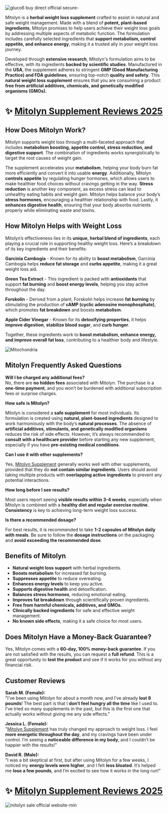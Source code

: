![gluco6 buy direct official secure-](https://github.com/user-attachments/assets/6a8ffb47-21de-4d0c-80ed-0657ac72a2c7) 


Mitolyn is a **herbal weight loss supplement** crafted to assist in natural and safe weight management. Made with a blend of **potent, plant-based ingredients**, Mitolyn promises to help users achieve their weight loss goals by addressing multiple aspects of metabolic function. The formulation includes carefully selected ingredients that **support metabolism, control appetite, and enhance energy**, making it a trusted ally in your weight loss journey.

Developed through **extensive research**, Mitolyn's formulation aims to be effective, with its ingredients **backed by scientific studies**. Manufactured in the **USA**, the supplement adheres to stringent **GMP (Good Manufacturing Practice) and FDA guidelines**, ensuring top-notch **quality and safety**. This **natural weight loss supplement** ensures that you are consuming a product **free from artificial additives, chemicals, and genetically modified organisms (GMOs).**

# ✨ [Mitolyn Supplement Reviews 2025](https://mitolyn.com/welcome/?affiliate=fatlreview&tid=fb)

## How Does Mitolyn Work?
Mitolyn supports weight loss through a multi-faceted approach that includes **metabolism boosting, appetite control, stress reduction, and digestive support**. The combination of ingredients works synergistically to target the root causes of weight gain.

The supplement accelerates your **metabolism**, helping your body burn fat more efficiently and convert it into usable **energy**. Additionally, Mitolyn **controls appetite** by regulating hunger hormones, which allows users to make healthier food choices without cravings getting in the way. **Stress reduction** is another key component, as excess stress can lead to unhealthy eating habits and weight gain. Mitolyn helps balance your body’s **stress hormones**, encouraging a healthier relationship with food. Lastly, it **enhances digestive health**, ensuring that your body absorbs nutrients properly while eliminating waste and toxins.

## How Mitolyn Helps with Weight Loss
Mitolyn’s effectiveness lies in its **unique, herbal blend of ingredients**, each playing a crucial role in supporting healthy weight loss. Here’s a breakdown of its key ingredients and their benefits:

**Garcinia Cambogia** - Known for its ability to **boost metabolism**, Garcinia Cambogia helps **reduce fat storage** and **curbs appetite**, making it a great weight loss aid.

**Green Tea Extract** - This ingredient is packed with **antioxidants** that support **fat burning** and **boost energy levels**, helping you stay active throughout the day.

**Forskolin** - Derived from a plant, Forskolin helps increase **fat burning** by stimulating the production of **cAMP (cyclic adenosine monophosphate)**, which promotes **fat breakdown** and boosts **metabolism**.

**Apple Cider Vinegar** - Known for its **detoxifying properties**, it helps **improve digestion**, **stabilize blood sugar**, and **curb hunger**.

Together, these ingredients work to **boost metabolism, enhance energy, and improve overall fat loss**, contributing to a healthier body and lifestyle.

![Mitochondria](https://github.com/user-attachments/assets/6f41d30c-c146-4d77-9c10-e6ece74c2ab6)


## Mitolyn Frequently Asked Questions

**Will I be charged any additional fees?**  
No, there are **no hidden fees** associated with Mitolyn. The purchase is a **one-time payment**, and you won’t be burdened with additional subscription fees or surprise charges.

**How safe is Mitolyn?**  

Mitolyn is considered a **safe supplement** for most individuals. Its formulation is created using **natural, plant-based ingredients** designed to work harmoniously with the body’s **natural processes**. The absence of **artificial additives, stimulants, and genetically modified organisms** reduces the risk of side effects. However, it’s always recommended to **consult with a healthcare provider** before starting any new supplement, especially if you have **pre-existing medical conditions**.

**Can I use it with other supplements?**  

Yes, [Mitolyn Supplement](https://buy-mitolyn.site/) generally works well with other supplements, provided that they do **not contain similar ingredients**. Users should avoid taking multiple products with **overlapping active ingredients** to prevent any potential interactions.

**How long before I see results?** 

Most users report seeing **visible results within 3-4 weeks**, especially when Mitolyn is combined with a **healthy diet and regular exercise routine**. **Consistency** is key to achieving long-term weight loss success.

**Is there a recommended dosage?**  

For best results, it is recommended to take **1-2 capsules of Mitolyn daily with meals**. Be sure to follow the **dosage instructions** on the packaging and **avoid exceeding the recommended dose**.

## Benefits of Mitolyn
- **Natural weight loss support** with herbal ingredients.  
- **Boosts metabolism** for increased fat burning.  
- **Suppresses appetite** to reduce overeating.  
- **Enhances energy levels** to keep you active.  
- **Supports digestive health** and detoxification.  
- **Balances stress hormones**, reducing emotional eating.  
- **Improves fat breakdown** through scientifically proven ingredients.  
- **Free from harmful chemicals, additives, and GMOs.**  
- **Clinically backed ingredients** for safe and effective weight management.  
- **No known side effects**, making it a safe choice for most users.  

## Does Mitolyn Have a Money-Back Guarantee?
Yes, Mitolyn comes with a **60-day, 100% money-back guarantee**. If you are not satisfied with the results, you can request a **full refund**. This is a great opportunity to **test the product** and see if it works for you without any financial risk.

## Customer Reviews
**Sarah M. (Female):**  
"I’ve been using Mitolyn for about a month now, and I’ve already **lost 8 pounds**! The best part is that I **don’t feel hungry all the time** like I used to. I’ve tried so many supplements in the past, but this is the first one that actually works without giving me any side effects."

**Jessica L. (Female):**  
"[Mitolyn Supplement](https://www.italki.com/en/post/uE3KcNyo53VCYfhqzUcKMf) has truly changed my approach to weight loss. I feel **more energetic throughout the day**, and my cravings have been under control. I’m seeing a **noticeable difference in my body**, and I couldn’t be happier with the results!"

**David R. (Male):**  
"I was a bit skeptical at first, but after using Mitolyn for a few weeks, I noticed my **energy levels were higher**, and I felt **less bloated**. It’s helped me **lose a few pounds**, and I’m excited to see how it works in the long run!"

# ✨ [Mitolyn Supplement Reviews 2025](https://mitolyn.com/welcome/?affiliate=fatlreview&tid=fb)

![mitolyn sale official website-min](https://github.com/user-attachments/assets/59384d56-7279-4777-933e-a62ec960d206)

